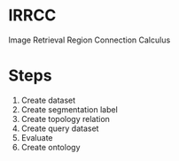 # IRRCC
Image Retrieval Region Connection Calculus

# Steps
1. Create dataset
2. Create segmentation label
3. Create topology relation
4. Create query dataset
5. Evaluate
6. Create ontology
